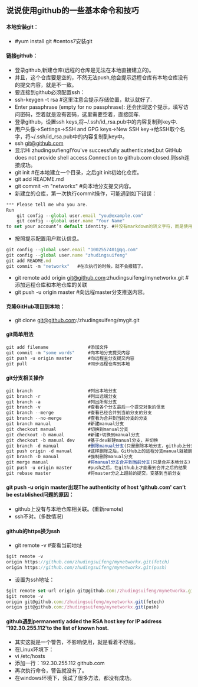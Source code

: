 ## 说说使用github的一些基本命令和技巧
#### 本地安装git：
- #yum install git  #centos7安装git
#### 链接github：
- 登录github,新建仓库(远程的仓库是无法在本地直接建立的)。
- 并且，这个仓库要是空的，不然无法push,他会提示远程仓库有本地仓库没有的提交内容，就是不一致。
- 要连接到github必须配置ssh：
- ssh-keygen -t rsa    #这里注意会提示存储位置，默认就好了.
- Enter passphrase (empty for no passphrase): 还会出现这个提示，填写访问密码，空着就是没有密码，这里需要空着，直接回车.
- 登录github，设置ssh keys,将~/.ssh/id_rsa.pub中的内容复制到key中.
- 用户头像->Settings->SSH and GPG keys->New SSH key->给SSH取个名字，将~/.ssh/id_rsa.pub中的内容复制到key中。
- ssh git@github.com
- 显示Hi zhudingsufieng!You've successfully authenticated,but GitHub does not provide shell access.Connection to github.com closed.则ssh连接成功。
- git init   #在本地建立一个目录，之后git init初始化仓库。
- git add README.md
- git commit -m "networkx"    #向本地分支提交内容。
- 新建立的仓库，第一次执行commit操作，可能遇到如下错误：
```javascript
*** Please tell me who you are.
Run
	git config --global user.email "you@example.com"
	git config --global user.name "Your Name"
to set your account’s default identity. #并没有markdown的转义字符，而是使用中文引号代替的。
```
- 按照提示配置用户默认信息。
```javascript
git config --global user.email "1002557401@qq.com"
git config --global user.name "zhudingsuifeng"
git add README.md
git commit -m "networkx"   #在次执行的时候，就不会报错了。
```
- git remote add origin git@github.com:zhudingsuifeng/mynetworkx.git #添加远程仓库和本地仓库的关联
- git push -u origin master    #向远程master分支推送内容。
#### 克隆GitHub项目到本地：
- git clone git@github.com:/zhudingsuifeng/mygit.git
#### git简单用法
```javascript
git add filename               #添加文件
git commit -m "some words"     #向本地分支提交内容
git push -u origin master      #向远程主分支提交内容
git pull                       #同步远程仓库到本地
```
#### git分支相关操作
```javascript
git branch                     #列出本地分支
git branch -r                  #列出远端分支
git branch -a                  #列出所有分支
git branch -v                  #查看各个分支最后一个提交对象的信息
git branch --merge             #查看已经合并到当前分支的分支
git branch --no-merge          #查看为合并到当前分支的分支
git branch manual              #新建manual分支
git checkout manual            #切换到manual分支
git checkout -b manual         #新建+切换到manual分支
git checkout -b manual dev     #基于dev新建manual分支，并切换
git branch -d manual           #删除manual分支(只是删除本地分支，github上分支还存在)
git push origin -d manual      #这样删除之后，GitHub上的远程分支manual就被删除掉了，这个删除和本地是独立的，如果只删除远程分支，本地分支还在
git branch -D manual           #强制删除manual分支
git merge manual               #将manual分支合并到当前分支(只是合并本地分支)
git push -u origin master      #push之后，在github上才能看到合并之后的结果
git rebase master              #将master分之上超前的提交，变基到当前分支
```
#### git push -u origin master出现The authenticity of host 'github.com' can’t be established问题的原因：
- github上没有与本地仓库相关联。(重新remote)
- ssh不对。(多数情况)
#### github的https换为ssh
- git remote -v  #查看当前地址
```javascript
$git remote -v
origin https://github.com/zhudingsuifeng/mynetworkx.git(fetch)
origin https://github.com/zhudingsuifeng/mynetworkx.git(push)
```
- 设置为ssh地址：
```javascript
$git remote set-url origin git@github.com:/zhudingsuifeng/mynetworkx.git
$git remote -v
origin git@github.com:/zhudingsuifeng/mynetworkx.git(fetech)
origin git@github.com:/zhudingsuifeng/mynetworkx.git(push)
```
#### github遇到permanently added the RSA host key for IP address '192.30.255.112'to the list of known host.
- 其实这就是一个警告，不影响使用，就是看着不舒服。
- 在Linux环境下：
- vi /etc/hosts 
- 添加一行：192.30.255.112  github.com
- 再次执行命令，警告就没有了。
- 在windows环境下，我试了很多方法，都没有成功。
